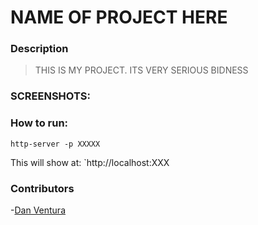 # NAME OF PROJECT HERE

### Description
>THIS IS MY PROJECT.
>ITS VERY SERIOUS BIDNESS

### SCREENSHOTS:





### How to run:

```
http-server -p XXXXX
```

This will show at:
`http://localhost:XXX


### Contributors

-[Dan Ventura](https://github.com/danwventura)

